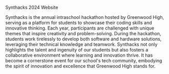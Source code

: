 Synthacks 2024 Website

Synthacks is the annual intraschool hackathon hosted by Greenwood High, serving as a platform for students to showcase their coding skills and innovative thinking. 
Each year, participants are challenged with unique themes that inspire creativity and problem-solving. 
During the hackathon, students work tirelessly to develop both software and hardware solutions, leveraging their technical knowledge and teamwork. 
Synthacks not only highlights the talent and ingenuity of our students but also fosters a collaborative environment where learning and innovation thrive. 
It has become a cornerstone event for our school's tech community, embodying the spirit of innovation and excellence that Greenwood High stands for.
